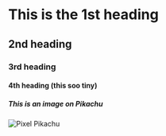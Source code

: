 # This is the 1st heading
## 2nd heading
### 3rd heading 
#### 4th heading (this soo tiny)
##### This is an image on Pikachu 
![Pixel Pikachu](https://pics.craiyon.com/2024-09-16/KMjBzlgERsuyGKRCcrzPWg.webp)
